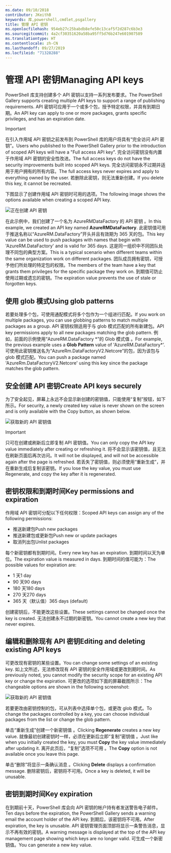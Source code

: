 ```yaml
---
ms.date: 09/10/2018
contributor: JKeithB
keywords: 库,powershell,cmdlet,psgallery
title: 管理 API 密钥
ms.openlocfilehash: 954eb27c25babdb8efe50c13caf5f2d287c6b3e3
ms.sourcegitcommit: 4a2cf30351620a58ba95ff5d76b247e601907589
ms.translationtype: HT
ms.contentlocale: zh-CN
ms.lasthandoff: 09/27/2019
ms.locfileid: "71328288"
---
```

# <a name="managing-api-keys"></a><span data-ttu-id="20981-103">管理 API 密钥</span><span class="sxs-lookup"><span data-stu-id="20981-103">Managing API keys</span></span>

<span data-ttu-id="20981-104">PowerShell 库支持创建多个 API 密钥以支持一系列发布要求。</span><span class="sxs-lookup"><span data-stu-id="20981-104">The PowerShell Gallery supports creating multiple API keys to support a range of publishing requirements.</span></span> <span data-ttu-id="20981-105">API 密钥可应用于一个或多个包，授予特定权限，并具有到期日期。</span><span class="sxs-lookup"><span data-stu-id="20981-105">An API key can apply to one or more packages, grants specific privileges, and has an expiration date.</span></span>

> [!IMPORTANT]
> <span data-ttu-id="20981-106">在引入作用域 API 密钥之前发布到 PowerShell 库的用户将具有“完全访问 API 密钥”。</span><span class="sxs-lookup"><span data-stu-id="20981-106">Users who published to the PowerShell Gallery prior to the introduction of scoped API keys will have a "Full access API key".</span></span> <span data-ttu-id="20981-107">完全访问密钥没有内置于作用域 API 密钥的安全性改进。</span><span class="sxs-lookup"><span data-stu-id="20981-107">The full access keys do not have the security improvements built into scoped API keys.</span></span> <span data-ttu-id="20981-108">完全访问密钥永不过期并适用于用户拥有的所有内容。</span><span class="sxs-lookup"><span data-stu-id="20981-108">The full access keys never expires and apply to everything owned by the user.</span></span> <span data-ttu-id="20981-109">若删除此密钥，则无法重新创建。</span><span class="sxs-lookup"><span data-stu-id="20981-109">If you delete this key, it cannot be recreated.</span></span>

<span data-ttu-id="20981-110">下图显示了创建作用域 API 密钥时可用的选项。</span><span class="sxs-lookup"><span data-stu-id="20981-110">The following image shows the options available when creating a scoped API key.</span></span>

![正在创建 API 密钥](../../Images/PSGallery_KeyScoped.png)

<span data-ttu-id="20981-112">在此示例中，我们创建了一个名为 AzureRMDataFactory 的 API 密钥  。</span><span class="sxs-lookup"><span data-stu-id="20981-112">In this example, we created an API key named **AzureRMDataFactory**.</span></span> <span data-ttu-id="20981-113">此密钥值可用于推送名称以“AzureRM.DataFactory”开头并且有效期为 365 天的包。</span><span class="sxs-lookup"><span data-stu-id="20981-113">This key value can be used to push packages with names that begin with 'AzureRM.DataFactory' and is valid for 365 days.</span></span> <span data-ttu-id="20981-114">这是同一组织中不同团队处理不同包的典型方案。</span><span class="sxs-lookup"><span data-stu-id="20981-114">This is a typical scenario when different teams within the same organization work on different packages.</span></span> <span data-ttu-id="20981-115">团队成员拥有密钥，可授予他们所处理的特定包的权限。</span><span class="sxs-lookup"><span data-stu-id="20981-115">The members of the team have a key that grants them privileges for the specific package they work on.</span></span>
<span data-ttu-id="20981-116">到期值可防止使用过期或遗忘的密钥。</span><span class="sxs-lookup"><span data-stu-id="20981-116">The expiration value prevents the use of stale or forgotten keys.</span></span>

## <a name="using-glob-patterns"></a><span data-ttu-id="20981-117">使用 glob 模式</span><span class="sxs-lookup"><span data-stu-id="20981-117">Using glob patterns</span></span>

<span data-ttu-id="20981-118">若要处理多个包，可使用通配模式将多个包作为一个组进行匹配。</span><span class="sxs-lookup"><span data-stu-id="20981-118">If you work on multiple packages, you can use globbing patterns to match multiple packages as a group.</span></span> <span data-ttu-id="20981-119">API 密钥权限适用于与 glob 模式匹配的所有新建包。</span><span class="sxs-lookup"><span data-stu-id="20981-119">API key permissions apply to all new packages matching the glob pattern.</span></span> <span data-ttu-id="20981-120">例如，前面的示例使用“AzureRM.DataFactory \*”的 Glob 模式值  。</span><span class="sxs-lookup"><span data-stu-id="20981-120">For example, the previous example uses a **Glob Pattern** value of 'AzureRM.DataFactory\*'.</span></span> <span data-ttu-id="20981-121">可使用此密钥推送名为“AzureRm.DataFactoryV2.Netcore”的包，因为该包与 glob 模式匹配。</span><span class="sxs-lookup"><span data-stu-id="20981-121">You can push a package named 'AzureRm.DataFactoryV2.Netcore' using this key since the package matches the glob pattern.</span></span>

## <a name="create-api-keys-securely"></a><span data-ttu-id="20981-122">安全创建 API 密钥</span><span class="sxs-lookup"><span data-stu-id="20981-122">Create API keys securely</span></span>

<span data-ttu-id="20981-123">为了安全起见，屏幕上永远不会显示新创建的密钥值，只能使用“复制”按钮，如下所示。</span><span class="sxs-lookup"><span data-stu-id="20981-123">For security, a newly created key value is never shown on the screen and is only available with the Copy button, as shown below.</span></span>

![获取新的 API 密钥值](../../Images/PSGallery_CopyCreatedKey.png)

> [!IMPORTANT]
> <span data-ttu-id="20981-125">只可在创建或刷新后立即复制 API 密钥值。</span><span class="sxs-lookup"><span data-stu-id="20981-125">You can only copy the API key value immediately after creating or refreshing it.</span></span> <span data-ttu-id="20981-126">将不会显示该密钥值，且无法在刷新页面后再次访问。</span><span class="sxs-lookup"><span data-stu-id="20981-126">It will not be displayed, and will not be accessible again after the page is refreshed.</span></span> <span data-ttu-id="20981-127">若丢失了密钥值，则必须使用“重新生成”，并在重新生成后复制该密钥。</span><span class="sxs-lookup"><span data-stu-id="20981-127">If you lose the key value, you must use Regenerate, and copy the key after it is regenerated.</span></span>

## <a name="key-permissions-and-expiration"></a><span data-ttu-id="20981-128">密钥权限和到期时间</span><span class="sxs-lookup"><span data-stu-id="20981-128">Key permissions and expiration</span></span>

<span data-ttu-id="20981-129">作用域 API 密钥可分配以下任何权限：</span><span class="sxs-lookup"><span data-stu-id="20981-129">Scoped API keys can assign any of the following permissions:</span></span>

- <span data-ttu-id="20981-130">推送新建包</span><span class="sxs-lookup"><span data-stu-id="20981-130">Push new packages</span></span>
- <span data-ttu-id="20981-131">推送新建包或更新包</span><span class="sxs-lookup"><span data-stu-id="20981-131">Push new or update packages</span></span>
- <span data-ttu-id="20981-132">取消列出包</span><span class="sxs-lookup"><span data-stu-id="20981-132">Unlist packages</span></span>

<span data-ttu-id="20981-133">每个新密钥都有到期时间。</span><span class="sxs-lookup"><span data-stu-id="20981-133">Every new key has an expiration.</span></span> <span data-ttu-id="20981-134">到期时间以天为单位。</span><span class="sxs-lookup"><span data-stu-id="20981-134">The expiration value is measured in days.</span></span> <span data-ttu-id="20981-135">到期时间的值可能为：</span><span class="sxs-lookup"><span data-stu-id="20981-135">The possible values for expiration are:</span></span>

- <span data-ttu-id="20981-136">1 天</span><span class="sxs-lookup"><span data-stu-id="20981-136">1 day</span></span>
- <span data-ttu-id="20981-137">90 天</span><span class="sxs-lookup"><span data-stu-id="20981-137">90 days</span></span>
- <span data-ttu-id="20981-138">180 天</span><span class="sxs-lookup"><span data-stu-id="20981-138">180 days</span></span>
- <span data-ttu-id="20981-139">270 天</span><span class="sxs-lookup"><span data-stu-id="20981-139">270 days</span></span>
- <span data-ttu-id="20981-140">365 天（默认值）</span><span class="sxs-lookup"><span data-stu-id="20981-140">365 days (default)</span></span>

<span data-ttu-id="20981-141">创建密钥后，不能更改这些设置。</span><span class="sxs-lookup"><span data-stu-id="20981-141">These settings cannot be changed once the key is created.</span></span> <span data-ttu-id="20981-142">无法创建永不过期的新密钥。</span><span class="sxs-lookup"><span data-stu-id="20981-142">You cannot create a new key that never expires.</span></span>

## <a name="editing-and-deleting-existing-api-keys"></a><span data-ttu-id="20981-143">编辑和删除现有 API 密钥</span><span class="sxs-lookup"><span data-stu-id="20981-143">Editing and deleting existing API keys</span></span>

<span data-ttu-id="20981-144">可更改现有密钥的某些设置。</span><span class="sxs-lookup"><span data-stu-id="20981-144">You can change some settings of an existing key.</span></span> <span data-ttu-id="20981-145">如上文所述，无法修改现有 API 密钥的安全作用域或更改到期时间。</span><span class="sxs-lookup"><span data-stu-id="20981-145">As previously noted, you cannot modify the security scope for an existing API key or change the expiration.</span></span> <span data-ttu-id="20981-146">可更改的选项如下面的屏幕截图所示：</span><span class="sxs-lookup"><span data-stu-id="20981-146">The changeable options are shown in the following screenshot:</span></span>

![获取新的 API 密钥值](../../Images/PSGallery_EditAPIKey.png)

<span data-ttu-id="20981-148">若要更改由密钥控制的包，可从列表中选择单个包，或更改 glob 模式。</span><span class="sxs-lookup"><span data-stu-id="20981-148">To change the packages controlled by a key, you can choose individual packages from the list or change the glob pattern.</span></span>

<span data-ttu-id="20981-149">单击“重新生成”创建一个新密钥值  。</span><span class="sxs-lookup"><span data-stu-id="20981-149">Clicking **Regenerate** creates a new key value.</span></span> <span data-ttu-id="20981-150">就像最初创建密钥时一样，必须在更新后立即“复制”密钥值  。</span><span class="sxs-lookup"><span data-stu-id="20981-150">Just like when you initially created the key, you must **Copy** the key value immediately after updating it.</span></span> <span data-ttu-id="20981-151">离开此页后，“复制”选项不可用  。</span><span class="sxs-lookup"><span data-stu-id="20981-151">The **Copy** option is not available once you leave this page.</span></span>

<span data-ttu-id="20981-152">单击“删除”将显示一条确认消息  。</span><span class="sxs-lookup"><span data-stu-id="20981-152">Clicking **Delete** displays a confirmation message.</span></span> <span data-ttu-id="20981-153">删除密钥后，密钥将不可用。</span><span class="sxs-lookup"><span data-stu-id="20981-153">Once a key is deleted, it will be unusable.</span></span>

## <a name="key-expiration"></a><span data-ttu-id="20981-154">密钥到期时间</span><span class="sxs-lookup"><span data-stu-id="20981-154">Key expiration</span></span>

<span data-ttu-id="20981-155">在到期前十天，PowerShell 库会向 API 密钥的帐户持有者发送警告电子邮件。</span><span class="sxs-lookup"><span data-stu-id="20981-155">Ten days before the expiration, the PowerShell Gallery sends a warning email the account holder of the API key.</span></span> <span data-ttu-id="20981-156">到期后，该密钥将不可用。</span><span class="sxs-lookup"><span data-stu-id="20981-156">After expiration, the key is unusable.</span></span> <span data-ttu-id="20981-157">API 密钥管理页面顶部将显示一条警告消息，显示不再有效的密钥。</span><span class="sxs-lookup"><span data-stu-id="20981-157">A warning message is displayed at the top of the API key management page showing which keys are no longer valid.</span></span> <span data-ttu-id="20981-158">可生成一个新密钥值。</span><span class="sxs-lookup"><span data-stu-id="20981-158">You can generate a new key value.</span></span>
